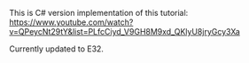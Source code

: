 This is C# version implementation of this tutorial: https://www.youtube.com/watch?v=QPeycNt29tY&list=PLfcCiyd_V9GH8M9xd_QKlyU8jryGcy3Xa

Currently updated to E32.
